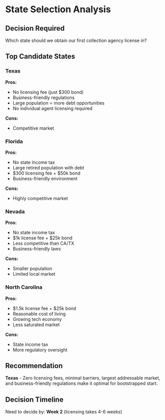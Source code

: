 # State Selection Analysis

## Decision Required

Which state should we obtain our first collection agency license in?

## Top Candidate States

### Texas

**Pros:**

-   No licensing fee (just $300 bond)
-   Business-friendly regulations
-   Large population = more debt opportunities
-   No individual agent licensing required

**Cons:**

-   Competitive market

### Florida

**Pros:**

-   No state income tax
-   Large retired population with debt
-   $300 licensing fee + $50k bond
-   Business-friendly environment

**Cons:**

-   Highly competitive market

### Nevada

**Pros:**

-   No state income tax
-   $1k license fee + $25k bond
-   Less competitive than CA/TX
-   Business-friendly laws

**Cons:**

-   Smaller population
-   Limited local market

### North Carolina

**Pros:**

-   $1.5k license fee + $25k bond
-   Reasonable cost of living
-   Growing tech economy
-   Less saturated market

**Cons:**

-   State income tax
-   More regulatory oversight

## Recommendation

**Texas** - Zero licensing fees, minimal barriers, largest addressable market, and business-friendly regulations make it optimal for bootstrapped start.

## Decision Timeline

Need to decide by: **Week 2** (licensing takes 4-6 weeks)
